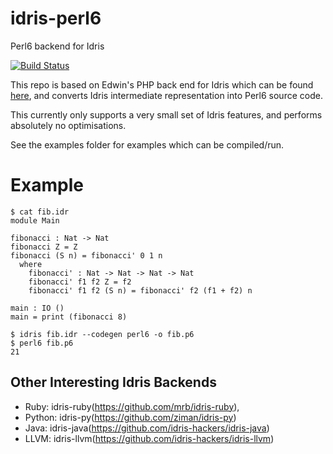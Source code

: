 # idris-perl6
Perl6 backend for Idris

[![Build Status](https://travis-ci.org/RossMeikleham/idris-perl6.svg?branch=master)](https://travis-ci.org/RossMeikleham/idris-perl6)

This repo is based on Edwin's PHP back end for Idris which can be found [here](https://github.com/edwinb/idris-php),
and converts Idris intermediate representation into Perl6 source code.

This currently only supports a very small set of Idris features, and performs absolutely no 
optimisations. 

See the examples folder for examples which can be compiled/run. 


# Example
```
$ cat fib.idr 
module Main

fibonacci : Nat -> Nat
fibonacci Z = Z
fibonacci (S n) = fibonacci' 0 1 n
  where
    fibonacci' : Nat -> Nat -> Nat -> Nat
    fibonacci' f1 f2 Z = f2
    fibonacci' f1 f2 (S n) = fibonacci' f2 (f1 + f2) n

main : IO ()
main = print (fibonacci 8)

$ idris fib.idr --codegen perl6 -o fib.p6
$ perl6 fib.p6
21
```


## Other Interesting Idris Backends 
- Ruby: idris-ruby(https://github.com/mrb/idris-ruby), 
- Python: idris-py(https://github.com/ziman/idris-py) 
- Java: idris-java(https://github.com/idris-hackers/idris-java)
- LLVM: idris-llvm(https://github.com/idris-hackers/idris-llvm)

